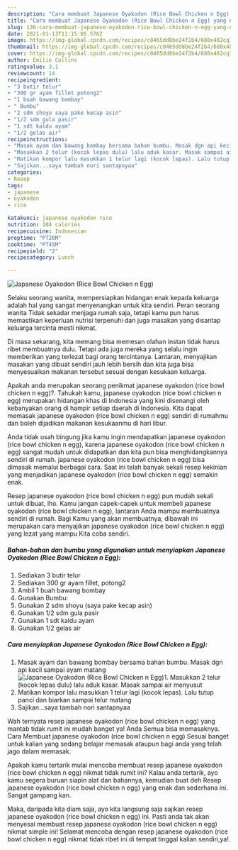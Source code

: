 ```yaml
---
description: "Cara membuat Japanese Oyakodon (Rice Bowl Chicken n Egg) yang nikmat Untuk Jualan"
title: "Cara membuat Japanese Oyakodon (Rice Bowl Chicken n Egg) yang nikmat Untuk Jualan"
slug: 136-cara-membuat-japanese-oyakodon-rice-bowl-chicken-n-egg-yang-nikmat-untuk-jualan
date: 2021-01-13T11:15:05.576Z
image: https://img-global.cpcdn.com/recipes/c0465dd8be24f2b4/680x482cq70/japanese-oyakodon-rice-bowl-chicken-n-egg-foto-resep-utama.jpg
thumbnail: https://img-global.cpcdn.com/recipes/c0465dd8be24f2b4/680x482cq70/japanese-oyakodon-rice-bowl-chicken-n-egg-foto-resep-utama.jpg
cover: https://img-global.cpcdn.com/recipes/c0465dd8be24f2b4/680x482cq70/japanese-oyakodon-rice-bowl-chicken-n-egg-foto-resep-utama.jpg
author: Emilie Collins
ratingvalue: 3.1
reviewcount: 14
recipeingredient:
- "3 butir telur"
- "300 gr ayam fillet potong2"
- "1 buah bawang bombay"
- " Bumbu"
- "2 sdm shoyu saya pake kecap asin"
- "1/2 sdm gula pasir"
- "1 sdt kaldu ayam"
- "1/2 gelas air"
recipeinstructions:
- "Masak ayam dan bawang bombay bersama bahan bumbu. Masak dgn api kecil sampai ayam matang"
- "Masukkan 2 telur (kocok lepas dulu) lalu aduk kasar. Masak sampai air menyusut"
- "Matikan kompor lalu masukkan 1 telur lagi (kocok lepas). Lalu tutup panci dan biarkan sampai telur matang"
- "Sajikan...saya tambah nori santapnyaa"
categories:
- Resep
tags:
- japanese
- oyakodon
- rice

katakunci: japanese oyakodon rice 
nutrition: 104 calories
recipecuisine: Indonesian
preptime: "PT26M"
cooktime: "PT45M"
recipeyield: "2"
recipecategory: Lunch

---
```



![Japanese Oyakodon (Rice Bowl Chicken n Egg)](https://img-global.cpcdn.com/recipes/c0465dd8be24f2b4/680x482cq70/japanese-oyakodon-rice-bowl-chicken-n-egg-foto-resep-utama.jpg)

Selaku seorang wanita, mempersiapkan hidangan enak kepada keluarga adalah hal yang sangat menyenangkan untuk kita sendiri. Peran seorang  wanita Tidak sekadar menjaga rumah saja, tetapi kamu pun harus memastikan keperluan nutrisi terpenuhi dan juga masakan yang disantap keluarga tercinta mesti nikmat.

Di masa  sekarang, kita memang bisa memesan olahan instan tidak harus ribet membuatnya dulu. Tetapi ada juga mereka yang selalu ingin memberikan yang terlezat bagi orang tercintanya. Lantaran, menyajikan masakan yang dibuat sendiri jauh lebih bersih dan kita juga bisa menyesuaikan makanan tersebut sesuai dengan kesukaan keluarga. 



Apakah anda merupakan seorang penikmat japanese oyakodon (rice bowl chicken n egg)?. Tahukah kamu, japanese oyakodon (rice bowl chicken n egg) merupakan hidangan khas di Indonesia yang kini disenangi oleh kebanyakan orang di hampir setiap daerah di Indonesia. Kita dapat memasak japanese oyakodon (rice bowl chicken n egg) sendiri di rumahmu dan boleh dijadikan makanan kesukaanmu di hari libur.

Anda tidak usah bingung jika kamu ingin mendapatkan japanese oyakodon (rice bowl chicken n egg), karena japanese oyakodon (rice bowl chicken n egg) sangat mudah untuk didapatkan dan kita pun bisa menghidangkannya sendiri di rumah. japanese oyakodon (rice bowl chicken n egg) bisa dimasak memalui berbagai cara. Saat ini telah banyak sekali resep kekinian yang menjadikan japanese oyakodon (rice bowl chicken n egg) semakin enak.

Resep japanese oyakodon (rice bowl chicken n egg) pun mudah sekali untuk dibuat, lho. Kamu jangan capek-capek untuk membeli japanese oyakodon (rice bowl chicken n egg), lantaran Anda mampu membuatnya sendiri di rumah. Bagi Kamu yang akan membuatnya, dibawah ini merupakan cara menyajikan japanese oyakodon (rice bowl chicken n egg) yang lezat yang mampu Kita coba sendiri.

<!--inarticleads1-->

##### Bahan-bahan dan bumbu yang digunakan untuk menyiapkan Japanese Oyakodon (Rice Bowl Chicken n Egg):

1. Sediakan 3 butir telur
1. Sediakan 300 gr ayam fillet, potong2
1. Ambil 1 buah bawang bombay
1. Gunakan  Bumbu:
1. Gunakan 2 sdm shoyu (saya pake kecap asin)
1. Gunakan 1/2 sdm gula pasir
1. Gunakan 1 sdt kaldu ayam
1. Gunakan 1/2 gelas air




<!--inarticleads2-->

##### Cara menyiapkan Japanese Oyakodon (Rice Bowl Chicken n Egg):

1. Masak ayam dan bawang bombay bersama bahan bumbu. Masak dgn api kecil sampai ayam matang
<img src="https://img-global.cpcdn.com/steps/bd26502c3aae1fd9/160x128cq70/japanese-oyakodon-rice-bowl-chicken-n-egg-langkah-memasak-1-foto.jpg" alt="Japanese Oyakodon (Rice Bowl Chicken n Egg)">1. Masukkan 2 telur (kocok lepas dulu) lalu aduk kasar. Masak sampai air menyusut
1. Matikan kompor lalu masukkan 1 telur lagi (kocok lepas). Lalu tutup panci dan biarkan sampai telur matang
1. Sajikan...saya tambah nori santapnyaa




Wah ternyata resep japanese oyakodon (rice bowl chicken n egg) yang mantab tidak rumit ini mudah banget ya! Anda Semua bisa memasaknya. Cara Membuat japanese oyakodon (rice bowl chicken n egg) Sesuai banget untuk kalian yang sedang belajar memasak ataupun bagi anda yang telah jago dalam memasak.

Apakah kamu tertarik mulai mencoba membuat resep japanese oyakodon (rice bowl chicken n egg) nikmat tidak rumit ini? Kalau anda tertarik, ayo kamu segera buruan siapin alat dan bahannya, kemudian buat deh Resep japanese oyakodon (rice bowl chicken n egg) yang enak dan sederhana ini. Sangat gampang kan. 

Maka, daripada kita diam saja, ayo kita langsung saja sajikan resep japanese oyakodon (rice bowl chicken n egg) ini. Pasti anda tak akan menyesal membuat resep japanese oyakodon (rice bowl chicken n egg) nikmat simple ini! Selamat mencoba dengan resep japanese oyakodon (rice bowl chicken n egg) nikmat tidak ribet ini di tempat tinggal kalian sendiri,ya!.

